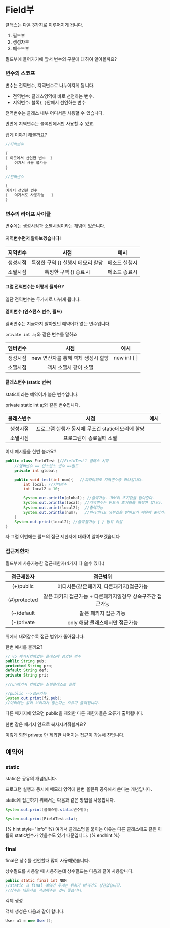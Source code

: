 # Field부

클래스는 다음 3가지로 이루어지게 됩니다.

1. 필드부
2. 생성자부
3. 메소드부

필드부에 들어가기에 앞서 변수의 구분에 대하여 알아볼까요?

### 

### 변수의 스코프

변수는 전역변수, 지역변수로 나누어지게 됩니다.

* 전역변수: 클래스영역에 바로 선언하는 변수.
* 지역변수: 블록`{ }`안에서 선언하는 변수

전역변수는 클래스 내부 어디서든 사용할 수 있습니다.

반면에 지역변수는 블록안에서만 사용할 수 있죠.

쉽게 이야기 해볼까요?

```java
//지역변수

{            
{ 이곳에서 선언한 변수  }         
    여기서 사용 불가능
}

//전역변수

{
여기서 선언한 변수
{   여기서도 사용가능   }
}
```



### 변수의 라이프 사이클

변수에는 생성시점과 소멸시점이라는 개념이 있습니다.

#### 지역변수먼저 알아보겠습니다!

| 지역변수 | 시점 | 예시 |
| :---: | :---: | :---: |
| 생성시점 | 특정한 구역 {} 실행시 메모리 할당 | 메소드 실행시 |
| 소멸시점 | 특정한 구역 {} 종료시 | 메소드 종료시 |

#### 그럼 전역변수는 어떻게 될까요?

일단 전역변수는 두가지로 나뉘게 됩니다.

#### 멤버변수 \(인스턴스 변수, 필드\)  

멤버변수는 지금까지 알아봤던 예약어가 없는 변수입니다.

`private int a;`와 같은 변수를 말하죠

| 멤버변수 | 시점 | 예시 |
| :---: | :---: | :---: |
| 생성시점  | new 연산자를 통해 객체 생성시 할당 | new int \[ \] |
| 소멸시점 | 객체 소멸시 같이 소멸 |  |

#### 클래스변수 \(static 변수\) 

static이라는 예약어가 붙은 변수입니다.

private static int a;와 같은 변수입니다.



| 클래스변수 | 시점 | 예시 |
| :---: | :---: | :---: |
| 생성시점 | 프로그램 실행가 동시에 무조건 static메모리에 할당 |  |
| 소멸시점 | 프로그램이 종료될때 소멸 |  |

이제 예시들을 한번 볼까요?

```java
public class FieldTest {//FieldTest1 클래스 시작
    //멤버변수 == 인스턴스 변수 ==필드
    private int global;

    public void test(int num){   //파라미터도 지역변수중 하나입니다.
        int local; //지역변수
        int local2 = 10;

        System.out.println(global); //출력가능. JVM이 초기값을 담아준다.
        System.out.println(local); //지역변수는 반드시 초기화를 해줘야 합니다.
        System.out.print(local2);  //출력가능
        System.out.println(num);   //파라미터도 외부값을 받아오기 때문에 출력가능하다.
    }
    System.out.print(local2); //출력불가능 { } 범위 이탈
}
```



자 그럼 이번에는 필드의 접근 제한자에 대하여 알아보겠습니다

### 접근제한자

필드부에 사용가능한 접근제한자\(4가지 다 쓸수 있다.\)

| 접근제한자 | 접근범위 |
| :---: | :---: |
| \(+\)public | 어디서든\(같은패키지, 다른패키지\)접근가능 |
| \(\#\)protected | 같은 패키지 접근가능 + 다른패키지일경우 상속구조간 접근가능 |
| \(~\)default | 같은 패키지 접근 가능 |
| \(-\)private | only 해당 클래스에서만 접근가능 |

위에서 내려갈수록 접근 범위가 좁아집니다.

한번 예시를 볼까요?

```java
// vo 패키지안에있는 클래스에 정의된 변수
public String pub;
protected String pro;
default String def;
private String pri;

//run패키지 안에있는 실행클래스로 실행

//public -->접근가능
System.out.print(f2.pub); 
//이외에는 값이 보이지가 않는다는 오류가 출력됩니다.
```

다른 패키지에 있으면 public을 제외한 다른 제한자들은 오류가 출력됩니다. 

한번 같은 패키지 안으로 복사시켜줘볼까요?

이렇게 되면 private 만 제외한 나머지는 접근이 가능해 진답니다.



## 예약어

### static 

static은 공유의 개념입니다.

프로그램 실행과 동시에 메모리 영역에 한번 올린뒤 공유해서 쓴다는 개념입니다.

static에 접근하기 위해서는 다음과 같은 방법을 사용합니다.

```java
System.out.print(클래스명.static변수명);

System.out.print(FieldTest.sta);
```

{% hint style="info" %}
여기서 클래스명을 붙이는 이유는 다른 클래스에도 같은 이름의 static변수가 있을수도 있기 때문입니다.
{% endhint %}



### final

final은 상수를 선언할때 많이 사용해봤습니다.

상수필드를 사용할 때 사용하는데 상수필드는 다음과 같이 사용합니다.

```java
public static final int NUM
//static 과 final 예약어 두개는 위치가 바뀌어도 상관없습니다.
//상수는 대문자로 작성해주는 것이 좋습니다.
```



객체 생성

객체 생성은 다음과 같이 합니다.

```java
User u1 = new User();
```

